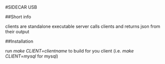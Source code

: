 #SIDECAR USB

##Short info

clients are standalone executable
server calls clients and returns json from their output

##Installation

run _make CLIENT=clientname_ to build for you client (i.e. _make CLIENT=mysql_ for mysql)
 
